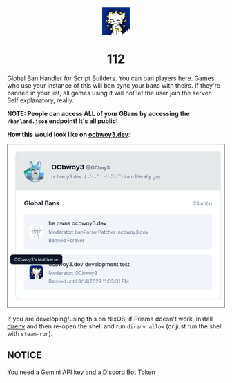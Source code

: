<img style="display: block; margin: auto; height: 64px;" src="media/logo.png">

# <center>112</center>

Global Ban Handler for Script Builders.
You can ban players here. Games who use your instance of this will ban sync your bans with theirs. If they're banned in your list, all games using it will not let the user join the server. Self explanatory, really.

**NOTE: People can access ALL of your GBans by accessing the `/banland.json` endpoint! It's all public!**

**How this would look like on [ocbwoy3.dev](https://ocbwoy3.dev/lookup?u=OCboy3)**:

[![Global Ban Lookup on ocbwoy3.dev](media/GBanLookup.png)](https://ocbwoy3.dev/lookup?u=OCboy3)

If you are developing/using this on NixOS, if Prisma doesn't work, Install [direnv](https://direnv.net/docs/hook.html) and then re-open the shell and run `direnv allow` (or just run the shell with `steam-run`).

## NOTICE

You need a Gemini API key and a Discord Bot Token
